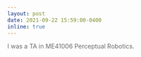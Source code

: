 ```yaml
---
layout: post
date: 2021-09-22 15:59:00-0400
inline: true
---
```

<span style="color:dimgray">
I was a TA in ME41006 Perceptual Robotics.
</span>
